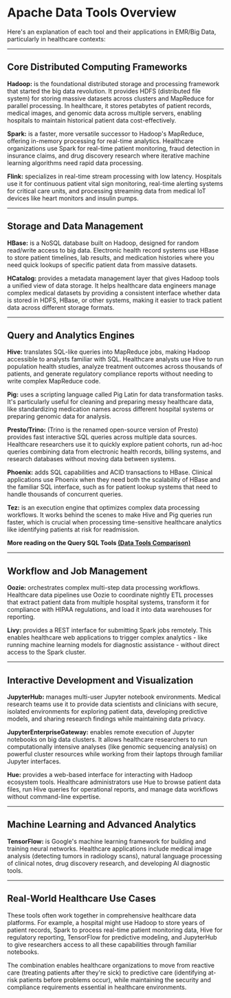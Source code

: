# Apache Data Tools Overview
Here's an explanation of each tool and their applications in EMR/Big Data, particularly in healthcare contexts:

---
## Core Distributed Computing Frameworks

**Hadoop:** is the foundational distributed storage and processing framework that started the big data revolution. It provides HDFS (distributed file system) for storing massive datasets across clusters and MapReduce for parallel processing. In healthcare, it stores petabytes of patient records, medical images, and genomic data across multiple servers, enabling hospitals to maintain historical patient data cost-effectively.

**Spark:** is a faster, more versatile successor to Hadoop's MapReduce, offering in-memory processing for real-time analytics. Healthcare organizations use Spark for real-time patient monitoring, fraud detection in insurance claims, and drug discovery research where iterative machine learning algorithms need rapid data processing.

**Flink:** specializes in real-time stream processing with low latency. Hospitals use it for continuous patient vital sign monitoring, real-time alerting systems for critical care units, and processing streaming data from medical IoT devices like heart monitors and insulin pumps.

---
## Storage and Data Management

**HBase:** is a NoSQL database built on Hadoop, designed for random read/write access to big data. Electronic health record systems use HBase to store patient timelines, lab results, and medication histories where you need quick lookups of specific patient data from massive datasets.

**HCatalog:** provides a metadata management layer that gives Hadoop tools a unified view of data storage. It helps healthcare data engineers manage complex medical datasets by providing a consistent interface whether data is stored in HDFS, HBase, or other systems, making it easier to track patient data across different storage formats.

---
## Query and Analytics Engines

**Hive:** translates SQL-like queries into MapReduce jobs, making Hadoop accessible to analysts familiar with SQL. Healthcare analysts use Hive to run population health studies, analyze treatment outcomes across thousands of patients, and generate regulatory compliance reports without needing to write complex MapReduce code.

**Pig:** uses a scripting language called Pig Latin for data transformation tasks. It's particularly useful for cleaning and preparing messy healthcare data, like standardizing medication names across different hospital systems or preparing genomic data for analysis.

**Presto/Trino:** (Trino is the renamed open-source version of Presto) provides fast interactive SQL queries across multiple data sources. Healthcare researchers use it to quickly explore patient cohorts, run ad-hoc queries combining data from electronic health records, billing systems, and research databases without moving data between systems.

**Phoenix:** adds SQL capabilities and ACID transactions to HBase. Clinical applications use Phoenix when they need both the scalability of HBase and the familiar SQL interface, such as for patient lookup systems that need to handle thousands of concurrent queries.

**Tez:** is an execution engine that optimizes complex data processing workflows. It works behind the scenes to make Hive and Pig queries run faster, which is crucial when processing time-sensitive healthcare analytics like identifying patients at risk for readmission.

**More reading on the Query SQL Tools [(Data Tools Comparison)](https://github.com/ajlinhard/byte-size-docs/blob/main/Architectures-Tools/Data/Apache-Data-Comparison-SQL-Tools.md)**

---
## Workflow and Job Management

**Oozie:** orchestrates complex multi-step data processing workflows. Healthcare data pipelines use Oozie to coordinate nightly ETL processes that extract patient data from multiple hospital systems, transform it for compliance with HIPAA regulations, and load it into data warehouses for reporting.

**Livy:** provides a REST interface for submitting Spark jobs remotely. This enables healthcare web applications to trigger complex analytics - like running machine learning models for diagnostic assistance - without direct access to the Spark cluster.

---
## Interactive Development and Visualization

**JupyterHub:** manages multi-user Jupyter notebook environments. Medical research teams use it to provide data scientists and clinicians with secure, isolated environments for exploring patient data, developing predictive models, and sharing research findings while maintaining data privacy.

**JupyterEnterpriseGateway:** enables remote execution of Jupyter notebooks on big data clusters. It allows healthcare researchers to run computationally intensive analyses (like genomic sequencing analysis) on powerful cluster resources while working from their laptops through familiar Jupyter interfaces.

**Hue:** provides a web-based interface for interacting with Hadoop ecosystem tools. Healthcare administrators use Hue to browse patient data files, run Hive queries for operational reports, and manage data workflows without command-line expertise.

---
## Machine Learning and Advanced Analytics

**TensorFlow:** is Google's machine learning framework for building and training neural networks. Healthcare applications include medical image analysis (detecting tumors in radiology scans), natural language processing of clinical notes, drug discovery research, and developing AI diagnostic tools.

---
## Real-World Healthcare Use Cases

These tools often work together in comprehensive healthcare data platforms. For example, a hospital might use Hadoop to store years of patient records, Spark to process real-time patient monitoring data, Hive for regulatory reporting, TensorFlow for predictive modeling, and JupyterHub to give researchers access to all these capabilities through familiar notebooks.

The combination enables healthcare organizations to move from reactive care (treating patients after they're sick) to predictive care (identifying at-risk patients before problems occur), while maintaining the security and compliance requirements essential in healthcare environments.
